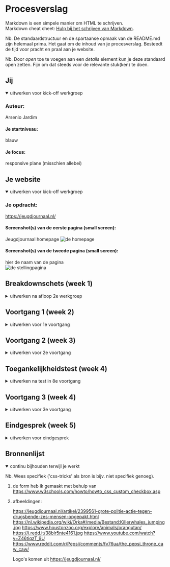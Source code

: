 # Procesverslag
Markdown is een simpele manier om HTML te schrijven.  
Markdown cheat cheet: [Hulp bij het schrijven van Markdown](https://github.com/adam-p/markdown-here/wiki/Markdown-Cheatsheet).

Nb. De standaardstructuur en de spartaanse opmaak van de README.md zijn helemaal prima. Het gaat om de inhoud van je procesverslag. Besteedt de tijd voor pracht en praal aan je website.

Nb. Door *open* toe te voegen aan een *details* element kun je deze standaard open zetten. Fijn om dat steeds voor de relevante stuk(ken) te doen.





## Jij

<details open>
<summary>uitwerken voor kick-off werkgroep</summary>

### Auteur:
Arsenio Jardim

#### Je startniveau:
blauw

#### Je focus:
responsive plane (misschien allebei)
 
</details>





## Je website

<details open>
<summary>uitwerken voor kick-off werkgroep</summary>

### Je opdracht:
https://jeugdjournaal.nl/

#### Screenshot(s) van de eerste pagina (small screen): 
Jeugdjournaal homepage 
<img src="images/jeugdjournaal_home.jpg" width="375px" alt="de homepage">

#### Screenshot(s) van de tweede pagina (small screen):
hier de naam van de pagina  
<img src="images/jeugdjournaal_stelling.jpg" width="375px" alt="de stellingpagina">
 
</details>





## Breakdownschets (week 1)

<details>
<summary>uitwerken na afloop 2e werkgroep</summary>

### de hele pagina: 
<img src="images/FED_schets.jpg" width="375px" alt="breakdown van de hele pagina">

### dynamisch deel (bijv menu): 
<img src="images/dummy-plaatje.jpg" width="375px" alt="breakdown van een dynamisch deel">

### wellicht nog een dynamisch deel (bijv filter): 
<img src="images/dummy-plaatje.jpg" width="375px" alt="breakdown van nog een dynamisch deel">

</details>





## Voortgang 1 (week 2)

<details>
<summary>uitwerken voor 1e voortgang</summary>

### Stand van zaken
hier dit ging goed & dit was lastig (neem ook screenshots op van delen van je website en code)

Op een desktop begint de vormgeving wel een beetje op die van het Jeugdjournaal te lijken
<img src="images/website_screenshot1.jpg" width="375px"

Helaas lukt het mij nog niet echt om de website responsive te maken voor een mobiele one-pager. Het werken met units vind ik over het algemeen enorm lastig en flexbox moet ik ook nog zien uit te vogelen.
<img src="images/code_screenshot1.jpg" width="375px"

### Agenda voor meeting
samen met je groepje opstellen

| student 1      | student 2          | student 3    | student 4        |
| ---            | ---                | ---          | ---              |
| dit bespreken  | en dit             | en ik dit    | en dan ik dat    |
| en dat ook nog | dit als er tijd is | nog een punt | dit wil ik zeker |
| ...            | ...                | ...          | ...              |


### Verslag van meeting
hier na afloop snel de uitkomsten van de meeting vastleggen

- Als ik mijn website responsive wil maken, moet ik responsive units gebruiken zoals vw in plaats van em.
- Ik moet alvast beginnen met het toevoegen van content
- nog een punt
- ...

</details>





## Voortgang 2 (week 3)

<details>
<summary>uitwerken voor 2e voortgang</summary>

### Stand van zaken
Mijn website is nu eindelijk responsive, verder is het mij ook gelukt om wat content een hamburgermenu toe te voegen. De opmaak van de CSS en het maken van een tweede page gaat wel een beetje lastig worden denk ik.


### Agenda voor meeting
samen met je groepje opstellen

| student 1      | student 2          | student 3    | student 4        |
| ---            | ---                | ---          | ---              |
| dit bespreken  | en dit             | en ik dit    | en dan ik dat    |
| en dat ook nog | dit als er tijd is | nog een punt | dit wil ik zeker |
| ...            | ...                | ...          | ...              |


### Verslag van meeting
hier na afloop snel de uitkomsten van de meeting vastleggen

- ul li verwijderen voor artikelen
- article ipv section gebruiken, h1 ipv figcaption
- nog een punt
- ...

</details>





## Toegankelijkheidstest (week 4)

<details>
<summary>uitwerken na test in 8e voortgang</summary>

### Bevindingen
Lijst met je bevindingen die in de test naar voren kwamen:

#### De screenreader

<img src="images/website_test1.jpg" width="375px"
-	buttons zijn niet duidelijk genoeg
-	de titels van de artikelen worden niet voorgelezen
-	de foto's en buttons kunnen niet van elkaar worden onderscheiden

Hoe dit opgelost kan worden: (met indien nodig een afbeelding)
-	img alt gebruiken
-	articles binnen een "a" element te zetten zodat de screenreader hem kan lezen


#### De ballon 

<img src="images/website_test3.jpg" width="375px"
-	het is te moeilijk om de muis te bedienen en tegelijkertijd een ballon omhoog te houden
-	het is lastig om op bepaalde links/knoppen te drukken

Hoe dit opgelost kan worden: (met indien nodig een afbeelding)
-	grote knoppen
-	velle/opvallende kleuren gebruiken


#### Elektrische Stimulator. 

Ik deed een stimulator om mijn arm die mij meerdere schokken gaf en probeerde daarmee mijn website te bedienen.
<img src="images/website_test2.jpg" width="375px"
	
-	Het was vrijwel onmogelijk om een muis vast te houden

Hoe dit opgelost kan worden: (met indien nodig een afbeelding)
-	De website toegankelijk maken voor toetsenboorden.
-	knoppen niet te klein maken


#### slechtziende brillen. 
<img src="images/website_test4.jpg" width="375px"
Ik deed meerdere tests met brillen die je blind of kleurenblind maken

-	als je kleurenblind bent en een toetsenboord gebruikt om de website te navigeren, kan het nogal moeilijk zijn om de focus states van bepaalde knoppen te zien

Hoe dit opgelost kan worden:

-	een duidelijke licht/donker contrast gebruiken bij verschillende button states	

</details>





## Voortgang 3 (week 4)

<details>
<summary>uitwerken voor 3e voortgang</summary>

### Stand van zaken
Het maken van de tweede pagina ging makkelijker dan ik had gedacht. De website is responsive, maar ik hem nog toegankelijker maken voor toetsenboorden en screenreaders. de fontsize werkt ook niet altijd mee met bepaalde schermgroottes.


### Agenda voor meeting
samen met je groepje opstellen

| student 1      | student 2          | student 3    | student 4        |
| ---            | ---                | ---          | ---              |
| Focus states bespreken  | en dit             | en ik dit    | en dan ik dat    |
| en dat ook nog | dit als er tijd is | nog een punt | dit wil ik zeker |
| ...            | ...                | ...          | ...              |


Ik wil zelf focus states bespreken, wanneer ik voor een tweede keer op een knop druk blijft hij vastzitten in de focus state totdat ik op iets anders klik.
Ik twijfel ook of ik genoeg content heb

### Verslag van meeting
hier na afloop snel de uitkomsten van de meeting vastleggen

- form toevoegen aan mijn tweede pagina
- video player toevoegen
- focus states voor alle links en buttons maken
- quote in mijn artikel stylen

</details>





## Eindgesprek (week 5)

<details>
<summary>uitwerken voor eindgesprek</summary>

### Stand van zaken
het toevoegen van een form was veel moeilijker dan ik had verwacht en om heel eerlijk te zijn begrijp ik nog steeds niet helemaal hoe het stylen van een radio button werkt.
Ik kwam er ook niet echt aan toe om een video player toe te voegen.
De website is volledig responsive waar ik enorm blij mee ben.
De "Zapp" logo blijft maar moeilijk doen.
de padding van de h1 verschilt tussen mijn live preview en de website dat op github staat

### Screenshot(s)

<img src="images/resultaat1.png" width="375px"
<img src="images/resultaat2.png" width="375px"
<img src="images/resultaat3.png" width="375px"
<img src="images/resultaat4.png" width="375px"
<img src="images/resultaat5.png" width="375px"
<img src="images/resultaat6.png" width="375px"
<img src="images/resultaat7.png" width="375px"
<img src="images/resultaat8.png" width="375px"

</details>





## Bronnenlijst

<details open>
<summary>continu bijhouden terwijl je werkt</summary>

Nb. Wees specifiek ('css-tricks' als bron is bijv. niet specifiek genoeg).

1. de form heb ik gemaakt met behulp van https://www.w3schools.com/howto/howto_css_custom_checkbox.asp

2. afbeeldingen: 

	https://jeugdjournaal.nl/artikel/2399561-grote-politie-actie-tegen-drugsbende-zes-mensen-opgepakt.html 
	https://nl.wikipedia.org/wiki/Orka#/media/Bestand:Killerwhales_jumping.jpg
	https://www.houstonzoo.org/explore/animals/orangutan/
	https://i.redd.it/38blr5nte4161.jpg
	https://www.youtube.com/watch?v=Z46tiqzT_9U
	https://www.reddit.com/r/Pepsi/comments/fv76ua/the_pepsi_throne_caw_caw/

	Logo's komen uit https://jeugdjournaal.nl/
</details>